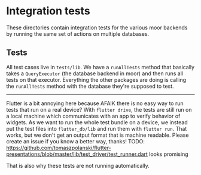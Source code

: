 # Integration tests

These directories contain integration tests for the various moor backends by running the same 
set of actions on multiple databases.

## Tests
All test cases live in `tests/lib`. We have a `runAllTests` method that basically takes a
`QueryExecutor` (the database backend in moor) and then runs all tests on that executor.
Everything the other packages are doing is calling the `runAllTests` method with the
database they're supposed to test.

------

Flutter is a bit annoying here because AFAIK there is no easy way to run tests that run on
a real device? With `flutter drive`, the tests are still run on a local machine which
communicates with an app to verify behavior of widgets. As we want to run the whole test bundle 
on a device, we instead put the test files into `flutter_db/lib` and run them with
`flutter run`. That works, but we don't get an output format that is machine readable.
Please create an issue if you know a better way, thanks!
TODO: https://github.com/tomaszpolanski/flutter-presentations/blob/master/lib/test_driver/test_runner.dart
looks promising

That is also why these tests are not running automatically.
